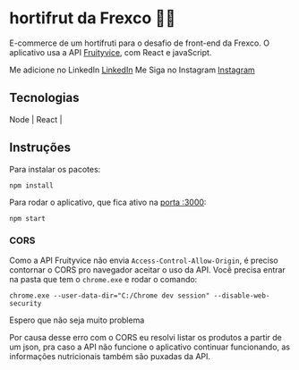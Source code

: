 # hortifrut da Frexco 🍇🍒

E-commerce de um hortifruti para o desafio de front-end da Frexco. O aplicativo usa a API [Fruityvice](https://www.fruityvice.com/doc/index.html), com React e javaScript.

Me adicione no LinkedIn [LinkedIn](https://www.linkedin.com/in/weslley-washington/)
Me Siga no Instagram [Instagram](https://www.instagram.com/wwashingtoon/)

## Tecnologias
Node | React |

## Instruções

Para instalar os pacotes:
```shell
npm install
```

Para rodar o aplicativo, que fica ativo na [porta :3000](http://localhost:3000/):
```shell
npm start
```

### CORS
Como a API Fruityvice não envia `Access-Control-Allow-Origin`, é preciso contornar o CORS pro navegador aceitar o uso da API. Você precisa entrar na pasta que tem o `chrome.exe` e rodar o comando:
```shell
chrome.exe --user-data-dir="C:/Chrome dev session" --disable-web-security
```
Espero que não seja muito problema

Por causa desse erro com o CORS eu resolvi listar os produtos a partir de um json, pra caso a API não funcione o aplicativo continuar funcionando, as informações nutricionais também são puxadas da API.

